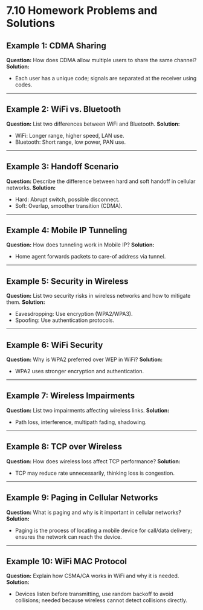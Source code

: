 # 7.10 Homework Problems and Solutions

## Example 1: CDMA Sharing
**Question:**
How does CDMA allow multiple users to share the same channel?
**Solution:**
- Each user has a unique code; signals are separated at the receiver using codes.

---

## Example 2: WiFi vs. Bluetooth
**Question:**
List two differences between WiFi and Bluetooth.
**Solution:**
- WiFi: Longer range, higher speed, LAN use.
- Bluetooth: Short range, low power, PAN use.

---

## Example 3: Handoff Scenario
**Question:**
Describe the difference between hard and soft handoff in cellular networks.
**Solution:**
- Hard: Abrupt switch, possible disconnect.
- Soft: Overlap, smoother transition (CDMA).

---

## Example 4: Mobile IP Tunneling
**Question:**
How does tunneling work in Mobile IP?
**Solution:**
- Home agent forwards packets to care-of address via tunnel.

---

## Example 5: Security in Wireless
**Question:**
List two security risks in wireless networks and how to mitigate them.
**Solution:**
- Eavesdropping: Use encryption (WPA2/WPA3).
- Spoofing: Use authentication protocols.

---

## Example 6: WiFi Security
**Question:**
Why is WPA2 preferred over WEP in WiFi?
**Solution:**
- WPA2 uses stronger encryption and authentication.

---

## Example 7: Wireless Impairments
**Question:**
List two impairments affecting wireless links.
**Solution:**
- Path loss, interference, multipath fading, shadowing.

---

## Example 8: TCP over Wireless
**Question:**
How does wireless loss affect TCP performance?
**Solution:**
- TCP may reduce rate unnecessarily, thinking loss is congestion.

---

## Example 9: Paging in Cellular Networks
**Question:**
What is paging and why is it important in cellular networks?
**Solution:**
- Paging is the process of locating a mobile device for call/data delivery; ensures the network can reach the device.

---

## Example 10: WiFi MAC Protocol
**Question:**
Explain how CSMA/CA works in WiFi and why it is needed.
**Solution:**
- Devices listen before transmitting, use random backoff to avoid collisions; needed because wireless cannot detect collisions directly. 